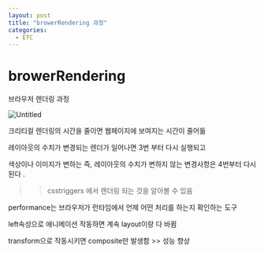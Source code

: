 ```yaml
---
layout: post
title: "browerRendering 과정"
categories:
  - ETC
---
```


# browerRendering

브라우저 렌더링 과정

<img src="https://i.imgur.com/22r3kV0.png" alt="Untitled" border="0" />

크리티컬 렌더링의 시간을 줄이면 웹페이지에 보여지는 시간이 줄어듦

레이아웃의 수치가 변경되는 렌더가 일어나면 3번 부터 다시 실행되고

색상이나 이미지가 변하는 즉, 레이아웃의 수치가 변하지 않는 변경사항은 4번부터 다시 된다 .

> > csstriggers 에서 렌더링 되는 것을 알아볼 수 있음

performance는 브라우저가 런타임에서 언제 어떤 처리를 하는지 확인하는 도구

left속성으로 애니메이션 작동하면 계속 layout이랑 다 바뀜

transform으로 작동시키면 composite만 발생함 >> 성능 향상
